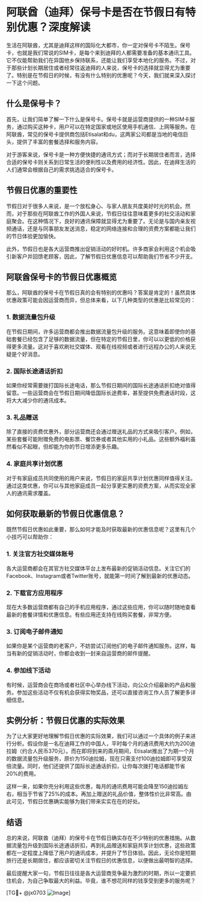 # 阿联酋（迪拜）保号卡是否在节假日有特别优惠？深度解读

生活在阿联酋，尤其是迪拜这样的国际化大都市，你一定对保号卡不陌生。保号卡，也就是我们常说的SIM卡，是每个来到迪拜的人都需要准备的基本通讯工具。它不仅能帮助我们在异国他乡保持联系，还能让我们享受本地化的服务。不过，对于那些计划长期居住或者经常往返迪拜的人来说，保号卡的选择就显得尤为重要了。特别是在节假日的时候，有没有什么特别的优惠呢？今天，我们就来深入探讨一下这个问题。

## 什么是保号卡？

首先，让我们简单了解一下什么是保号卡。保号卡就是运营商提供的一种SIM卡服务，通过购买这种卡，用户可以在特定国家或地区使用手机通信、上网等服务。在阿联酋，常见的保号卡提供商包括Etisalat和du，这两家公司都是当地的电信巨头，提供了丰富的套餐选择和服务内容。

对于游客来说，保号卡是一种方便快捷的通讯方式；而对于长期居住者而言，选择合适的保号卡则关系到日常生活的便利性以及费用的经济性。因此，在迪拜生活的人们通常会根据自己的需求挑选适合的保号卡。

## 节假日优惠的重要性

节假日对于很多人来说，是一个放松身心、与家人朋友共度美好时光的机会。然而，对于那些在阿联酋工作的外国人来说，节假日往往意味着更多的社交活动和家庭聚会。在这种情况下，良好的通讯保障就显得尤为重要了。无论是与国内亲友视频通话，还是与同事朋友发送消息，稳定的网络连接和合理的资费方案都能让我们的节日体验更加愉快。

此外，节假日也是各大运营商推出促销活动的好时机。许多商家会利用这个机会吸引新客户并回馈老顾客，因此，了解节假日优惠信息可以帮助我们节省不少开支。

## 阿联酋保号卡的节假日优惠概览

那么，阿联酋的保号卡在节假日真的会有特别的优惠吗？答案是肯定的！虽然具体优惠政策可能会因运营商而异，但总体来看，以下几种类型的优惠是比较常见的：

### 1. 数据流量包升级

在节假日期间，许多运营商都会推出数据流量包升级的服务。这意味着即使你的基础套餐已经包含了足够的数据流量，但在特定的节假日里，你可以以更低的价格获得更多流量。这对于喜欢刷社交媒体、观看在线视频或者进行远程办公的人来说无疑是个好消息。

### 2. 国际长途通话折扣

如果你经常需要拨打国际长途电话，那么节假日期间的国际长途通话折扣绝对值得留意。一些运营商会在节假日期间降低国际长途费率，甚至提供免费通话时段，这将大大减少你的通讯成本。

### 3. 礼品赠送

除了直接的资费优惠外，部分运营商还会通过赠送礼品的方式来吸引客户。例如，某些套餐可能附赠免费的电影票、餐饮券或者其他实用的小礼品。这些额外福利虽然看似不起眼，但却能为你的节日增添更多乐趣。

### 4. 家庭共享计划优惠

对于有家庭成员共同使用的用户来说，节假日的家庭共享计划优惠同样值得关注。通过这类优惠，你可以与其他家庭成员一起分享更实惠的资费方案，从而实现全家人的通讯需求覆盖。

## 如何获取最新的节假日优惠信息？

既然节假日优惠如此重要，那么如何才能及时获取最新的优惠信息呢？这里有几个小技巧可以帮助你：

### 1. 关注官方社交媒体账号

各大运营商都会在其官方社交媒体平台上发布最新的促销活动信息。关注它们的Facebook、Instagram或者Twitter账号，就能第一时间了解到最新的优惠动态。

### 2. 下载官方应用程序

现在大多数运营商都有自己的手机应用程序，通过这些应用，你可以随时随地查看最新的套餐详情和优惠信息。有些应用还支持在线购买套餐，非常方便。

### 3. 订阅电子邮件通知

如果你是某个运营商的老客户，不妨尝试订阅他们的电子邮件通知服务。这样，每当有新的促销活动时，你都会收到一封来自运营商的邮件提醒。

### 4. 参加线下活动

有时候，运营商会在商场或者社区中心举办线下活动，向公众介绍最新的产品和服务。参加这些活动不仅有机会获得实物奖品，还可以直接咨询工作人员了解更多详细信息。

## 实例分析：节假日优惠的实际效果

为了让大家更好地理解节假日优惠的实际效果，我们可以通过一个具体的例子来进行分析。假设你是一名在迪拜工作的中国人，平时每个月的通讯费用大约为200迪拉姆（约合人民币370元）。而在即将到来的斋月期间，Etisalat推出了为期一个月的数据流量包升级服务，原价为150迪拉姆，现在只需支付100迪拉姆即可享受双倍流量。同时，他们还提供了国际长途通话折扣，让你每次拨打电话都能节省20%的费用。

这样一来，如果你充分利用这些优惠，每月的通讯费用可能会降至150迪拉姆左右，相当于节省了25%的成本。再加上赠送的礼品价值，整体性价比非常高。由此可见，节假日优惠确实能够为我们带来实实在在的好处。

## 结语

总的来说，阿联酋（迪拜）的保号卡在节假日确实存在不少特别的优惠措施。从数据流量包升级到国际长途通话折扣，再到礼品赠送和家庭共享计划优惠，这些政策都在一定程度上降低了用户的通讯成本，并提升了节日体验。因此，无论你是短期旅行还是长期居住，都应该密切关注节假日的优惠信息，以便做出最明智的选择。

最后提醒大家一句，节假日往往是各大运营商竞争最为激烈的时期，所以一定要抓住机会，为自己争取最大的利益。毕竟，谁不想花同样的钱享受到更多的服务呢？

[TG💪+ @jx0703 ![Image](https://github.com/user-attachments/assets/dbca1d08-cadb-493c-b0ec-ad6f7a83f270)]